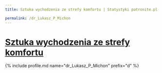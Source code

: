 ```yaml
---
title: Sztuka wychodzenia ze strefy komfortu | Statystyki patronite.pl | Patromierz

permalink: /dr_Lukasz_P_Michon
---
```


# [Sztuka wychodzenia ze strefy komfortu](https://patronite.pl/dr_Lukasz_P_Michon)

{% include profile.md name="dr_Lukasz_P_Michon" prefix="d" %}
